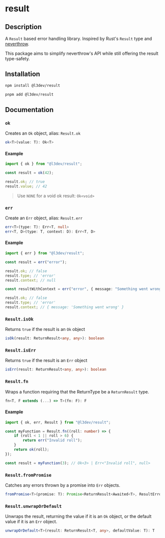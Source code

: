 # result

## Description

A `Result` based error handling library. Inspired by Rust's `Result` type and [neverthrow](https://www.npmjs.com/package/neverthrow).

This package aims to simplify neverthrow's API while still offering the result type-safety.

## Installation

```bash
npm install @l3dev/result
```

```bash
pnpm add @l3dev/result
```

## Documentation

### `ok`

Creates an `Ok` object, alias: `Result.ok`

```ts
ok<T>(value: T): Ok<T>
```

#### Example

```ts
import { ok } from "@l3dev/result";

const result = ok(42);

result.ok; // true
result.value; // 42
```

> Use `NONE` for a void ok result: `Ok<void>`

### `err`

Create an `Err` object, alias: `Result.err`

```ts
err<T>(type: T): Err<T, null>
err<T, D>(type: T, context: D): Err<T, D>
```

#### Example

```ts
import { err } from "@l3dev/result";

const result = err("error");

result.ok; // false
result.type; // 'error'
result.context; // null

const resultWithContext = err("error", { message: "Something went wrong" });

result.ok; // false
result.type; // 'error'
result.context; // { message: 'Something went wrong' }
```

### `Result.isOk`

Returns `true` if the result is an `Ok` object

```ts
isOk(result: ReturnResult<any, any>): boolean
```

### `Result.isErr`

Returns `true` if the result is an `Err` object

```ts
isErr(result: ReturnResult<any, any>): boolean
```

### `Result.fn`

Wraps a function requiring that the ReturnType be a `ReturnResult` type.

```ts
fn<T, F extends (...) => T>(fn: F): F
```

#### Example

```ts
import { ok, err, Result } from "@l3dev/result";

const myFunction = Result.fn((roll: number) => {
	if (roll < 1 || roll > 6) {
		return err("Invalid roll");
	}
	return ok(roll);
});

const result = myFunction(3); // Ok<3> | Err<"Invalid roll", null>
```

### `Result.fromPromise`

Catches any errors thrown by a promise into `Err` objects.

```ts
fromPromise<T>(promise: T): Promise<ReturnResult<Awaited<T>, ResultErrorDefinition<null, { error: TError }>>>
```

### `Result.unwrapOrDefault`

Unwraps the result, returning the value if it is an `Ok` object, or the default value if it is an `Err` object.

```ts
unwrapOrDefault<T>(result: ReturnResult<T, any>, defaultValue: T): T
```
